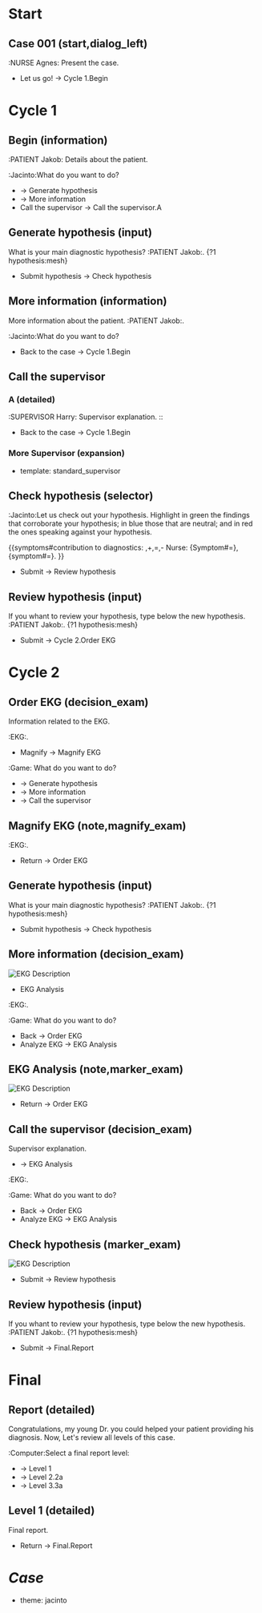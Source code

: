 Start
=====

## Case 001 (start,dialog_left)
:NURSE Agnes: Present the case.

* Let us go! -> Cycle 1.Begin

Cycle 1
=======

Begin (information)
-------------------

:PATIENT Jakob: Details about the patient.

:Jacinto:What do you want to do?

* -> Generate hypothesis
* -> More information
* Call the supervisor -> Call the supervisor.A

Generate hypothesis (input)
---------------------------
What is your main diagnostic hypothesis?
:PATIENT Jakob:.
{?1 hypothesis:mesh}

* Submit hypothesis -> Check hypothesis

More information (information)
------------------------------

More information about the patient.
:PATIENT Jakob:.

:Jacinto:What do you want to do?

* Back to the case -> Cycle 1.Begin

Call the supervisor
-------------------

### A (detailed)
:SUPERVISOR Harry:
Supervisor explanation.
::

* Back to the case -> Cycle 1.Begin

### More Supervisor (expansion)

* template: standard_supervisor


Check hypothesis (selector)
---------------------------

:Jacinto:Let us check out your hypothesis. Highlight in green the findings that corroborate your hypothesis; in blue those that are neutral; and in red the ones speaking against your hypothesis.

{{symptoms#contribution to diagnostics: ,+,=,-
Nurse: {Symptom#=}, {symptom#=}.
}}

* Submit -> Review hypothesis 

Review hypothesis (input)
-------------------------
If you whant to review your hypothesis, type below the new hypothesis.
:PATIENT Jakob:.
{?1 hypothesis:mesh}

* Submit -> Cycle 2.Order EKG

Cycle 2
=======

## Order EKG (decision_exam)
Information related to the EKG.

:EKG:.

* Magnify -> Magnify EKG

:Game: What do you want to do?
* -> Generate hypothesis
* -> More information
* -> Call the supervisor

## Magnify EKG (note,magnify_exam)

:EKG:.

* Return -> Order EKG

## Generate hypothesis (input)
What is your main diagnostic hypothesis?
:PATIENT Jakob:.
{?1 hypothesis:mesh}

* Submit hypothesis -> Check hypothesis

## More information (decision_exam)

![EKG Description](../templates/jacinto/images/ekg-template.svg)

* EKG Analysis

:EKG:.

:Game: What do you want to do?
* Back -> Order EKG
* Analyze EKG -> EKG Analysis

## EKG Analysis (note,marker_exam)

![EKG Description](../templates/jacinto/images/ekg-template.svg)

* Return -> Order EKG

## Call the supervisor (decision_exam)

Supervisor explanation.

* -> EKG Analysis

:EKG:.

:Game: What do you want to do?
* Back -> Order EKG
* Analyze EKG -> EKG Analysis

## Check hypothesis (marker_exam)

![EKG Description](../templates/jacinto/images/ekg-template.svg)

* Submit -> Review hypothesis

## Review hypothesis (input)
If you whant to review your hypothesis, type below the new hypothesis.
:PATIENT Jakob:.
{?1 hypothesis:mesh}

* Submit -> Final.Report

Final
=====

Report (detailed)
-----------------

Congratulations, my young Dr. you could helped your patient providing his diagnosis. Now, Let's review all levels of this case.

:Computer:Select a final report level:

* -> Level 1
* -> Level 2.2a
* -> Level 3.3a

Level 1 (detailed)
------------------

Final report.

* Return -> Final.Report  

_Case_
======
* theme: jacinto